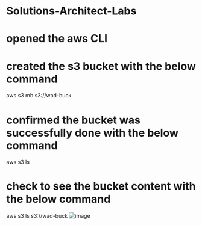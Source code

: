 # Solutions-Architect-Labs
# opened the aws CLI
# created the s3 bucket with the below command
aws s3 mb s3://wad-buck
# confirmed the bucket was successfully done with the below command
aws s3 ls
# check to see the bucket content with the below command
aws s3 ls s3://wad-buck
![image](https://user-images.githubusercontent.com/94347897/161334700-3a53242a-0d56-49cf-94c0-3886dba6f16f.png)
